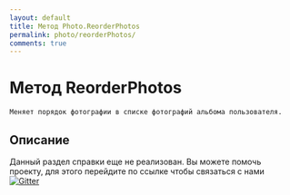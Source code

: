 ```yaml
---
layout: default
title: Метод Photo.ReorderPhotos
permalink: photo/reorderPhotos/
comments: true
---
```

# Метод ReorderPhotos
	Меняет порядок фотографии в списке фотографий альбома пользователя.

## Описание
Данный раздел справки еще не реализован. Вы  можете помочь проекту, для этого перейдите по ссылке чтобы связаться с нами [![Gitter](https://badges.gitter.im/Join%20Chat.svg)](https://gitter.im/vknet/vk?utm_source=badge&utm_medium=badge&utm_campaign=pr-badge)
